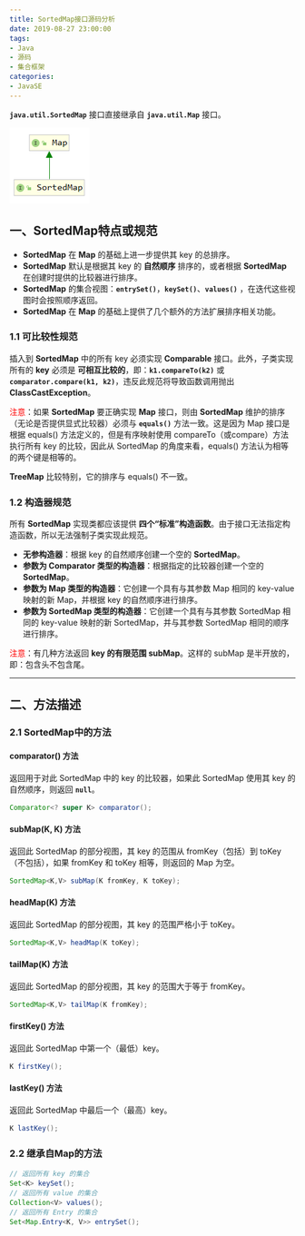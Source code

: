 ```yaml
---
title: SortedMap接口源码分析
date: 2019-08-27 23:00:00
tags:
- Java
- 源码
- 集合框架
categories:
- JavaSE
---
```


**`java.util.SortedMap`** 接口直接继承自 **`java.util.Map`** 接口。

![SortedMap接口继承关系](SortedMap-source-analysis/SortedMap1.png "SortedMap接口继承关系")

<!-- more -->

## 一、SortedMap特点或规范

- **SortedMap** 在 **Map** 的基础上进一步提供其 key 的总排序。
- **SortedMap** 默认是根据其 key 的 **自然顺序** 排序的，或者根据 **SortedMap** 在创建时提供的比较器进行排序。
- **SortedMap** 的集合视图：**`entrySet()`**，**`keySet()`**、**`values()`** ，在迭代这些视图时会按照顺序返回。
- **SortedMap** 在 **Map** 的基础上提供了几个额外的方法扩展排序相关功能。

### 1.1 可比较性规范

插入到 **SortedMap** 中的所有 key 必须实现 **Comparable** 接口。此外，子类实现所有的 **key** 必须是 **可相互比较的**，即：**`k1.compareTo(k2)`** 或 **`comparator.compare(k1, k2)`**，违反此规范将导致函数调用抛出 **ClassCastException**。

<font color="red">注意</font>：如果 **SortedMap** 要正确实现 **Map** 接口，则由 **SortedMap** 维护的排序（无论是否提供显式比较器）必须与 **`equals()`** 方法一致。这是因为 Map 接口是根据 equals() 方法定义的，但是有序映射使用 compareTo（或compare）方法执行所有 key 的比较，因此从 SortedMap 的角度来看，equals() 方法认为相等的两个键是相等的。

**TreeMap** 比较特别，它的排序与 equals() 不一致。

### 1.2 构造器规范

所有 **SortedMap** 实现类都应该提供 **四个“标准”构造函数**。由于接口无法指定构造函数，所以无法强制子类实现此规范。

- **无参构造器**：根据 key 的自然顺序创建一个空的 **SortedMap**。
- **参数为 Comparator 类型的构造器**：根据指定的比较器创建一个空的 **SortedMap**。
- **参数为 Map 类型的构造器**：它创建一个具有与其参数 Map 相同的 key-value 映射的新 Map，并根据 key 的自然顺序进行排序。
- **参数为 SortedMap 类型的构造器**：它创建一个具有与其参数 SortedMap 相同的 key-value 映射的新 SortedMap，并与其参数 SortedMap 相同的顺序进行排序。

<font color="red">注意</font>：有几种方法返回 **key 的有限范围 subMap**。这样的 subMap 是半开放的，即：包含头不包含尾。

---

## 二、方法描述

### 2.1 SortedMap中的方法

#### comparator() 方法

返回用于对此 SortedMap 中的 key 的比较器，如果此 SortedMap 使用其 key 的自然顺序，则返回 **`null`**。
```java
Comparator<? super K> comparator();
```

#### subMap(K, K) 方法

返回此 SortedMap 的部分视图，其 key 的范围从 fromKey（包括）到 toKey（不包括），如果 fromKey 和 toKey 相等，则返回的 Map 为空。
```java
SortedMap<K,V> subMap(K fromKey, K toKey);
```

#### headMap(K) 方法

返回此 SortedMap 的部分视图，其 key 的范围严格小于 toKey。
```java
SortedMap<K,V> headMap(K toKey);
```

#### tailMap(K) 方法

返回此 SortedMap 的部分视图，其 key 的范围大于等于 fromKey。
```java
SortedMap<K,V> tailMap(K fromKey);
```

#### firstKey() 方法

返回此 SortedMap 中第一个（最低）key。
```java
K firstKey();
```

#### lastKey() 方法

返回此 SortedMap 中最后一个（最高）key。
```java
K lastKey();
```

### 2.2 继承自Map的方法

```java
// 返回所有 key 的集合
Set<K> keySet();
// 返回所有 value 的集合
Collection<V> values();
// 返回所有 Entry 的集合
Set<Map.Entry<K, V>> entrySet();
```
